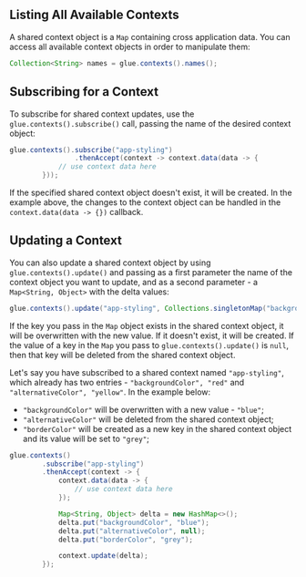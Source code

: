 ## Listing All Available Contexts 

A shared context object is a `Map` containing cross application data. You can access all available context objects in order to manipulate them:

``` java
Collection<String> names = glue.contexts().names();
```

## Subscribing for a Context

To subscribe for shared context updates, use the `glue.contexts().subscribe()` call, passing the name of the desired context object:

``` java
glue.contexts().subscribe("app-styling")
                .thenAccept(context -> context.data(data -> {
            // use context data here
        }));
```

If the specified shared context object doesn't exist, it will be created. In the example above, the changes to the context object can be handled in the `context.data(data -> {})` callback.

## Updating a Context

You can also update a shared context object by using `glue.contexts().update()` and passing as a first parameter the name of the context object you want to update, and as a second parameter - a `Map<String, Object>` with the delta values:

``` java
glue.contexts().update("app-styling", Collections.singletonMap("backgroundColor", "red"));
```

If the key you pass in the `Map` object exists in the shared context object, it will be overwritten with the new value. If it doesn't exist, it will be created. If the value of a key in the `Map` you pass to `glue.contexts().update()` is `null`, then that key will be deleted from the shared context object. 

Let's say you have subscribed to a shared context named `"app-styling"`, which already has two entries - `"backgroundColor", "red"` and `"alternativeColor", "yellow"`. In the example below:
- `"backgroundColor"` will be overwritten with a new value - `"blue"`;
- `"alternativeColor"` will be deleted from the shared context object;
- `"borderColor"` will be created as a new key in the shared context object and its value will be set to `"grey"`;

``` java
glue.contexts()
        .subscribe("app-styling")
        .thenAccept(context -> {
            context.data(data -> {
                // use context data here
            });

            Map<String, Object> delta = new HashMap<>();
            delta.put("backgroundColor", "blue");
            delta.put("alternativeColor", null);
            delta.put("borderColor", "grey");

            context.update(delta);
        });
``` 
